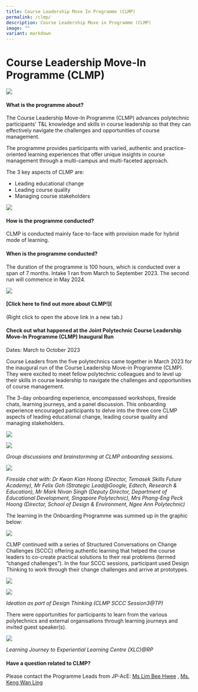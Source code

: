 ```yaml
---
title: Course Leadership Move In Programme (CLMP)
permalink: /clmp/
description: Course Leadership Move in Programme (CLMP)
image: ""
variant: markdown
---
```

# Course Leadership Move-In Programme (CLMP)

![](/images/53753385_ml.jpg)

#### What is the programme about?

The Course Leadership Move-In Programme (CLMP) advances polytechnic participants' T&amp;L knowledge and skills in course leadership so that they can effectively navigate the challenges and opportunities of course management.

The programme provides participants with varied, authentic and practice-oriented learning experiences that offer unique insights in course management through a multi-campus and multi-faceted approach.

The 3 key aspects of CLMP are:
* Leading educational change
* Leading course quality
* Managing course stakeholders

![](/images/microsoftteams-image%20(6).png)

#### How is the programme conducted?

CLMP is conducted mainly face-to-face with provision made for hybrid mode of learning.

#### When is the programme conducted?

The duration of the programme is 100 hours, which is conducted over a span of 7 months. Intake 1 ran from March to September 2023. The second run will commence in May 2024. 

![](/images/microsoftteams-image%20(7).png)

#### [Click here to find out more about CLMP!]([](/files/clmp%20programme%20information_%20nov%202023.pdf)
(Right click to open the above link in a new tab.)

#### Check out what happened at the Joint Polytechnic Course Leadership Move-In Programme (CLMP) Inaugural Run 

Dates: March to October 2023

Course Leaders from the five polytechnics came together in March 2023 for the inaugural run of the Course Leadership Move-in Programme (CLMP). They were excited to meet fellow polytechnic colleagues and to level up their skills in course leadership to navigate the challenges and opportunities of course management. 

The 3-day onboarding experience, encompassed workshops, fireside chats, learning journeys, and a panel discussion. This onboarding experience encouraged participants to delve into the three core CLMP aspects of leading educational change, leading course quality and managing stakeholders. 

![](/images/img_7970.jpg)

![](/images/20230322_151302.jpg)

_Group discussions and brainstorming at CLMP onboarding sessions._

![](/images/img_9990.jpg)

_Fireside chat with: Dr Kwan Kian Hoong (Director, Temasek Skills Future Academy), Mr Felix Goh (Strategic Lead@Google, Edtech, Research &amp; Education), Mr Mark Nivan Singh (Deputy Director, Department of Educational Development, Singapore Polytechnic), Mrs Phang-Eng Peck Hoong (Director, School of Design &amp; Environment, Ngee Ann Polytechnic)_

The learning in the Onboarding Programme was summed up in the graphic below: 

![](/images/rp_clmp_28mar.jpg)

CLMP continued with a series of Structured Conversations on Change Challenges (SCCC) offering authentic learning that helped the course leaders to co-create practical solutions to their real problems (termed “changed challenges”). In the four SCCC sessions, participant used Design Thinking to work through their change challenges and arrive at prototypes. 

![](/images/20230707_135030.jpg)

![](/images/20230707_144626.jpg)

_Ideation as part of Design Thinking (CLMP SCCC Session3@TP)_

There were opportunities for participants to learn from the various polytechnics and external organisations through learning journeys and invited guest speaker(s).
 
![](/images/img_0024.jpg)
 
_Learning Journey to Experiential Learning Centre (XLC)@RP_


#### Have a question related to CLMP?


Please contact the Programme Leads from  JP-AcE: [Ms Lim Bee Hwee](mailto:lim_bee_hwee@rp.edu.sg) , <a href="mailto:keng_wan_ling@tp.edu.sg">Ms. Keng Wan Ling</a>